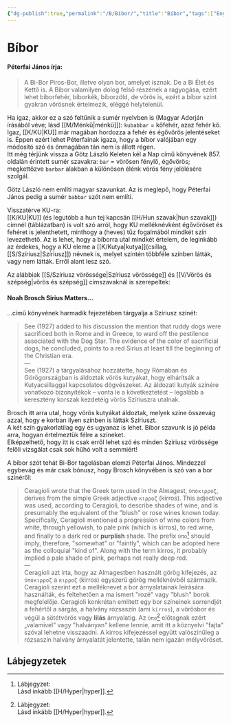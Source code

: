 ```yaml
---
{"dg-publish":true,"permalink":"/B/Bíbor/","title":"Bíbor","tags":["Englishtexttranslated","containstransclusions"],"created":"2024-04-20T13:39","updated":"2024-10-24T22:22"}
---
```



# Bíbor

#### Péterfai János írja:

> A Bi-Bor Piros-Bor, illetve olyan bor, amelyet isznak. De a Bi Élet és Kettő is. A Bíbor valamilyen dolog felső részének a ragyogása, ezért lehet bíborfehér, bíborkék, bíborzöld, de vörös is, ezért a bíbor színt gyakran vörösnek értelmezik, eléggé helytelenül.  

Ha igaz, akkor ez a szó feltűnik a sumér nyelvben is (Magyar Adorján írásából véve; lásd [[M/Ménkű\|ménkű]]): `kubabbar` = kőfehér, azaz fehér kő. Igaz, [[K/KU\|KU]] már magában hordozza a fehér és égővörös jelentéseket is. Éppen ezért lehet Péterfainak igaza, hogy a bíbor valójában egy módosító szó és önmagában tán nem is állott régen.  
Itt még térjünk vissza a Götz László Keleten kél a Nap című könyvének 857. oldalán érintett sumér szavakra: `bar` = vörösen fénylő, égővörös; megkettőzve `barbar` alakban a különösen élénk vörös fény jelölésére szolgál.  

Götz László nem említi magyar szavunkat. Az is meglepő, hogy Péterfai János pedig a sumér `babbar` szót nem említi.  

Visszatérve KU-ra:  
[[K/KU\|KU]] (és legutóbb a hun tej kapcsán [[H/Hun szavak\|hun szavak]]) címnél (táblázatban) is volt szó arról, hogy KU melléknévként égővöröset és fehéret is jelenthetett, minthogy a (heves) tűz fogalmából mindkét szín levezethető. Az is lehet, hogy a bíborra utal mindkét értelem, de leginkább az érdekes, hogy a KU eleme a [[K/Kutya\|kutya]]\(csillag, [[S/Szíriusz\|Szíriusz]]) névnek is, melyet szintén többféle színben látták, vagy nem látták. Erről alant lesz szó.  

Az alábbiak [[S/Szíriusz vörössége\|Szíriusz vörössége]] és [[V/Vörös és szépség\|vörös és szépség]] címszavaknál is szerepeltek:  

#### Noah Brosch Sirius Matters...

...című könyvének harmadik fejezetében tárgyalja a Szíriusz színét:  
> See (1927) added to his discussion the mention that ruddy dogs were sacrificed both in Rome and in Greece, to ward off the pestilence associated with the Dog Star. The evidence of the color of sacrificial dogs, he concluded, points to a red Sirius at least till the beginning of the Christian era.  
> —  
> See (1927) a tárgyalásához hozzátette, hogy Rómában és Görögországban is áldoztak vörös kutyákat, hogy elhárítsák a Kutyacsillaggal kapcsolatos dögvészeket. Az áldozati kutyák színére vonatkozó bizonyítékok – vonta le a következtetést – legalább a keresztény korszak kezdetéig vörös Szíriuszra utalnak.  

Brosch itt arra utal, hogy vörös kutyákat áldoztak, melyek színe összevág azzal, hogy e korban ilyen színben is látták Szíriuszt.  
A két szín gyakorlatilag egy és ugyanaz is lehet. Bíbor szavunk is jó példa arra, hogyan értelmeztük félre a színeket.  
Elképzelhető, hogy itt is csak erről lehet szó és minden Szíriusz vörössége felőli vizsgálat csak sok hűhó volt a semmiért!  

A bíbor szót tehát Bi-Bor tagolásban elemzi Péterfai János. Mindezzel egybevág és már csak bónusz, hogy Brosch könyvében is szó van a bor színéről:  
> Ceragioli wrote that the Greek term used in the Almagest, `ύπόκιρρoζ`, derives from the simple Greek adjective `κιρρoζ` (kirros). This adjective was used, according to Ceragioli, to describe shades of wine, and is presumably the equivalent of the "blush" or rose wines known today. Specifically, Ceragioli mentioned a progression of wine colors from white, through yellowish, to pale pink (which is kirros), to red wine, and finally to a dark red or **purplish** shade. The prefix `ύπo`[^1] should imply, therefore, "somewhat" or "faintly", which can be adopted here as the colloquial "kind of". Along with the term kirros, it probably implied a pale shade of pink, perhaps not really deep red.  
> —  
> Ceragioli azt írta, hogy az Almagestben használt görög kifejezés, az `ύπόκιρρoζ` a `κιρρoζ` (kirros) egyszerű görög melléknévből származik. Ceragioli szerint ezt a melléknevet a bor árnyalatainak leírására használták, és feltehetően a ma ismert "rozé" vagy "blush" borok megfelelője. Ceragioli konkrétan említett egy bor színeinek sorrendjét a fehértől a sárgás, a halvány rózsaszín (ami `kirros`), a vörösbor és végül a sötétvörös vagy **lilás** árnyalatig. Az `ύπo`[^1] előtagnak ezért „valamivel” vagy "halványan" kellene lennie, amit itt a köznyelvi "fajta" szóval lehetne visszaadni. A kirros kifejezéssel együtt valószínűleg a rózsaszín halvány árnyalatát jelentette, talán nem igazán mélyvöröset.

## Lábjegyzetek

[^1]: Lábjegyzet:  
Lásd inkább [[H/Hyper\|hyper]].   